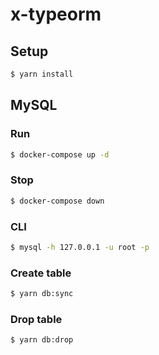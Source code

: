 # x-typeorm

## Setup

```bash
$ yarn install
```

## MySQL

### Run

```bash
$ docker-compose up -d 
```

### Stop

```bash
$ docker-compose down
```

### CLI

```bash
$ mysql -h 127.0.0.1 -u root -p
```

### Create table

```bash
$ yarn db:sync
```

### Drop table

```bash
$ yarn db:drop
``` 
